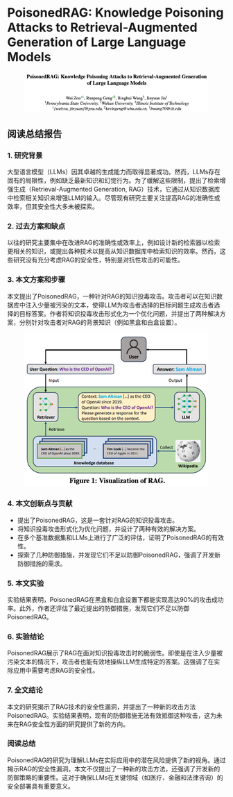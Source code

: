 # PoisonedRAG: Knowledge Poisoning Attacks to Retrieval-Augmented Generation of Large Language Models

<figure><img src="../.gitbook/assets/image (35).png" alt=""><figcaption></figcaption></figure>

## 阅读总结报告

### 1. 研究背景

大型语言模型（LLMs）因其卓越的生成能力而取得显著成功。然而，LLMs存在固有的局限性，例如缺乏最新知识和幻觉行为。为了缓解这些限制，提出了检索增强生成（Retrieval-Augmented Generation, RAG）技术，它通过从知识数据库中检索相关知识来增强LLM的输入。尽管现有研究主要关注提高RAG的准确性或效率，但其安全性大多未被探索。

### 2. 过去方案和缺点

以往的研究主要集中在改进RAG的准确性或效率上，例如设计新的检索器以检索更相关的知识，或提出各种技术以提高从知识数据库中检索知识的效率。然而，这些研究没有充分考虑RAG的安全性，特别是对抗性攻击的可能性。

### 3. 本文方案和步骤

本文提出了PoisonedRAG，一种针对RAG的知识投毒攻击。攻击者可以在知识数据库中注入少量被污染的文本，使得LLM为攻击者选择的目标问题生成攻击者选择的目标答案。作者将知识投毒攻击形式化为一个优化问题，并提出了两种解决方案，分别针对攻击者对RAG的背景知识（例如黑盒和白盒设置）。

<figure><img src="../.gitbook/assets/image (1) (1) (1) (1) (1) (1) (1) (1) (1) (1) (1) (1) (1) (1) (1) (1) (1) (1) (1) (1) (1) (1) (1) (1) (1) (1) (1) (1) (1) (1) (1) (1) (1) (1) (1) (1) (1) (1) (1) (1) (1) (1) (1) (1) (1) (1) (1) (1) (1).png" alt=""><figcaption></figcaption></figure>

### 4. 本文创新点与贡献

* 提出了PoisonedRAG，这是一套针对RAG的知识投毒攻击。
* 将知识投毒攻击形式化为优化问题，并设计了两种有效的解决方案。
* 在多个基准数据集和LLMs上进行了广泛的评估，证明了PoisonedRAG的有效性。
* 探索了几种防御措施，并发现它们不足以防御PoisonedRAG，强调了开发新防御措施的需求。

### 5. 本文实验

实验结果表明，PoisonedRAG在黑盒和白盒设置下都能实现高达90%的攻击成功率。此外，作者还评估了最近提出的防御措施，发现它们不足以防御PoisonedRAG。

### 6. 实验结论

PoisonedRAG展示了RAG在面对知识投毒攻击时的脆弱性。即使是在注入少量被污染文本的情况下，攻击者也能有效地操纵LLM生成特定的答案。这强调了在实际应用中需要考虑RAG的安全性。

### 7. 全文结论

本文的研究揭示了RAG技术的安全性漏洞，并提出了一种新的攻击方法PoisonedRAG。实验结果表明，现有的防御措施无法有效抵御这种攻击，这为未来在RAG安全性方面的研究提供了新的方向。

### 阅读总结

PoisonedRAG的研究为理解LLMs在实际应用中的潜在风险提供了新的视角。通过揭示RAG的安全性漏洞，本文不仅提出了一种新的攻击方法，还强调了开发新的防御策略的重要性。这对于确保LLMs在关键领域（如医疗、金融和法律咨询）的安全部署具有重要意义。
